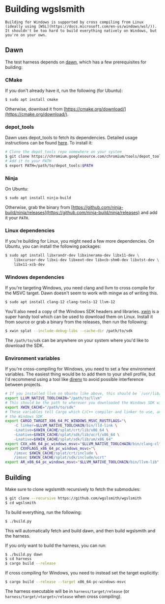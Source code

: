 # Building wgslsmith

```admonish info
Building for Windows is supported by cross compiling from Linux (ideally using [WSL](https://docs.microsoft.com/en-us/windows/wsl/)). It shouldn't be too hard to build everything natively on Windows, but you're on your own.
```

## Dawn

The test harness depends on [dawn](https://dawn.googlesource.com/dawn), which has a few prerequisites for building:

### CMake

If you don't already have it, run the following (for Ubuntu):

```sh
$ sudo apt install cmake
```

Otherwise, download it from [https://cmake.org/download/](https://cmake.org/download/).

### depot_tools

Dawn uses depot_tools to fetch its dependencies. Detailed usage instructions can be found [here](https://commondatastorage.googleapis.com/chrome-infra-docs/flat/depot_tools/docs/html/depot_tools_tutorial.html#_setting_up). To install it:

```sh
# Clone the depot_tools repo somewhere on your system
$ git clone https://chromium.googlesource.com/chromium/tools/depot_tools.git
# Add it to your PATH
$ export PATH=/path/to/depot_tools:$PATH
```

### Ninja

On Ubuntu:

```sh
$ sudo apt install ninja-build
```

Otherwise, grab the binary from [https://github.com/ninja-build/ninja/releases](https://github.com/ninja-build/ninja/releases) and add it your `PATH`.

### Linux dependencies

If you're building for Linux, you might need a few more dependencies. On Ubuntu, you can install the following packages:

```sh
$ sudo apt install libxrandr-dev libxinerama-dev libx11-dev \
    libxcursor-dev libxi-dev libxext-dev libxcb-shm0-dev libxtst-dev \
    libx11-xcb-dev
```

### Windows dependencies

If you're targeting Windows, you need clang and llvm to cross compile for the MSVC target. Dawn doesn't seem to work with mingw as of writing this.

```sh
$ sudo apt install clang-12 clang-tools-12 llvm-12
```

You'll also need a copy of the Windows SDK headers and libraries. [xwin](https://github.com/Jake-Shadle/xwin) is a super handy tool which can be used to download them on Linux. Install it from source or grab a binary from the releases, then run the following:

```sh
$ xwin splat --include-debug-libs --cache-dir /path/to/sdk
```

The `/path/to/sdk` can be anywhere on your system where you'd like to download the SDK.

### Environment variables

If you're cross-compiling for Windows, you need to set a few environment variables. The easiest thing would be to add them to your shell profile, but I'd recommend using a tool like [direnv](https://github.com/direnv/direnv) to avoid possible interference between projects.

```sh
# If you installed llvm on Ubuntu like above, this should be `/usr/lib/llvm-12`
export LLVM_NATIVE_TOOLCHAIN="/path/to/llvm"
# This should be the path to wherever you downloaded the Windows SDK with xwin
export XWIN_CACHE="/path/to/sdk"
# These variables tell Cargo which C/C++ compiler and linker to use, and where to find
# the Windows SDK
export CARGO_TARGET_X86_64_PC_WINDOWS_MSVC_RUSTFLAGS="\
    -C linker=$LLVM_NATIVE_TOOLCHAIN/bin/lld-link \
    -Lnative=$XWIN_CACHE/splat/crt/lib/x86_64 \
    -Lnative=$XWIN_CACHE/splat/sdk/lib/ucrt/x86_64 \
    -Lnative=$XWIN_CACHE/splat/sdk/lib/um/x86_64"
export CXX_x86_64_pc_windows_msvc="$LLVM_NATIVE_TOOLCHAIN/bin/clang-cl"
export CXXFLAGS_x86_64_pc_windows_msvc="\
    /imsvc $XWIN_CACHE/splat/crt/include \
    /imsvc $XWIN_CACHE/splat/sdk/include/ucrt"
export AR_x86_64_pc_windows_msvc="$LLVM_NATIVE_TOOLCHAIN/bin/llvm-lib"
```

## Building

Make sure to clone wgslsmith recursively to fetch the submodules:

```sh
$ git clone --recursive https://github.com/wgslsmith/wgslsmith
$ cd wgslsmith
```

To build everything, run the following:

```sh
$ ./build.py
```

This will automatically fetch and build dawn, and then build wgslsmith and the harness.

If you only want to build the harness, you can run:

```sh
$ ./build.py dawn
$ cd harness
$ cargo build --release
```

If cross compiling for Windows, you need to instead set the target explicitly:

```sh
$ cargo build --release --target x86_64-pc-windows-msvc
```

The harness executable will be in `harness/target/release` (or `harness/target/<target>/release` when cross compiling).
